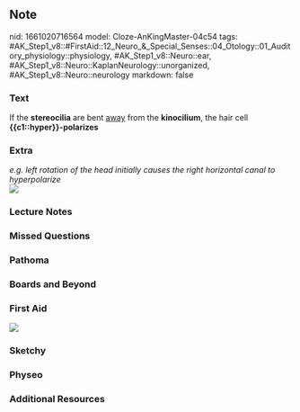 ## Note
nid: 1661020716564
model: Cloze-AnKingMaster-04c54
tags: #AK_Step1_v8::#FirstAid::12_Neuro_&_Special_Senses::04_Otology::01_Auditory_physiology::physiology, #AK_Step1_v8::Neuro::ear, #AK_Step1_v8::Neuro::KaplanNeurology::unorganized, #AK_Step1_v8::Neuro::neurology
markdown: false

### Text
<div>
  If the <b>stereocilia</b> are bent <u>away</u> from the
  <b>kinocilium</b>, the hair cell <b>{{c1::hyper}}-polarizes</b>
</div>

### Extra
<div>
  <i>e.g. left rotation of the head initially causes the right
  horizontal canal to hyperpolarize</i>
</div>
<div><img src="paste-87028922319326.jpg"></div>

### Lecture Notes


### Missed Questions


### Pathoma


### Boards and Beyond


### First Aid
<img src="tmphCQYfq.png">

### Sketchy


### Physeo


### Additional Resources


